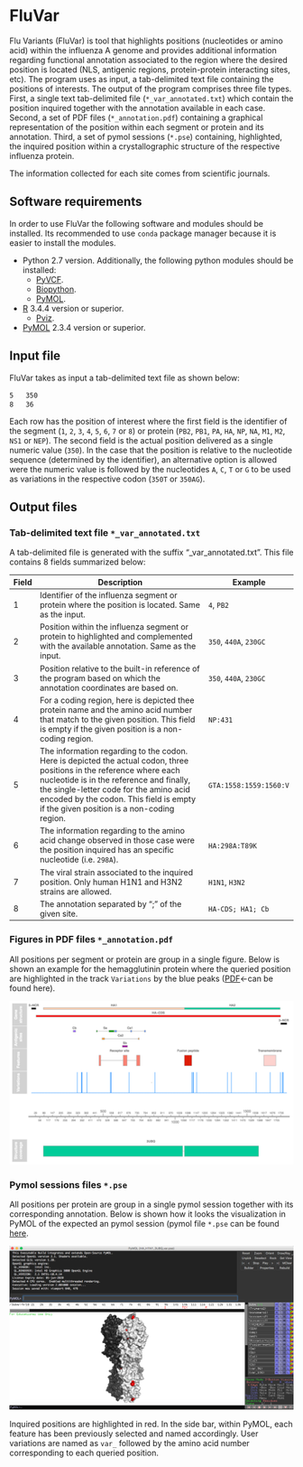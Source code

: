 # FluVar #

Flu Variants (FluVar) is tool that highlights positions (nucleotides or amino acid) within the influenza A genome and provides additional information regarding functional annotation associated to the region where the desired position is located (NLS, antigenic regions, protein-protein interacting sites, etc). The program uses as input, a tab-delimited text file containing the positions of interests. The output of the program comprises three file types. First, a single text tab-delimited file (`*_var_annotated.txt`) which contain the position inquired together with the annotation available in each case. Second, a set of PDF files (`*_annotation.pdf`) containing a graphical representation of the position within each segment or protein and its annotation. Third, a set of pymol sessions (`*.pse`) containing, highlighted, the inquired position within a crystallographic structure of the respective influenza protein.

The information collected for each site comes from scientific journals. 

## Software requirements ##

In order to use FluVar the following software and modules should be installed. Its recommended to use `conda` package manager because it is easier to install the modules.

* Python 2.7 version. Additionally, the following python modules should be installed:
   * [PyVCF](https://anaconda.org/bioconda/pyvcf).
   * [Biopython](https://anaconda.org/conda-forge/biopython).
   * [PyMOL](https://anaconda.org/schrodinger/pymol).
 * [R]( https://www.r-project.org/) 3.4.4 version or superior.
   * [Pviz](https://bioconductor.org/packages/release/bioc/html/Pviz.html).
 * [PyMOL](https://anaconda.org/schrodinger/pymol) 2.3.4 version or superior.

## Input file ##

FluVar takes as input a tab-delimited text file as shown below:

    5	350
    8	36

Each row has the position of interest where the first field is the identifier of the segment (`1`, `2`, `3`, `4`, `5`, `6`, `7` or `8`) or protein (`PB2`, `PB1`, `PA`, `HA`, `NP`, `NA`, `M1`, `M2`, `NS1` or `NEP`). The second field is the actual position delivered as a single numeric value (`350`). In the case that the position is relative to the nucleotide sequence (determined by the identifier), an alternative option is allowed were the numeric value is followed by the nucleotides `A`, `C`, `T` or `G` to be used as variations in the respective codon (`350T` or `350AG`).  

## Output files ##
### Tab-delimited text file `*_var_annotated.txt ` ###


A tab-delimited file is generated with the suffix “_var_annotated.txt”. This file contains 8 fields summarized below:

| Field | Description | Example|
| - | - | - |
| 1 | Identifier of the influenza segment or protein where the position is located. Same as the input. |`4`, `PB2`  |
| 2 | Position within the influenza segment or protein to highlighted and complemented with the available annotation.  Same as the input. |`350`, `440A`, `230GC`|
| 3 | Position relative to the built-in reference of the program based on which the annotation coordinates are based on. | `350`, `440A`, `230GC` |
| 4 | For a coding region, here is depicted thee protein name and the amino acid number that match to the given position. This field is empty if the given position is a non-coding region. | `NP:431` |
| 5 | The information regarding to the codon. Here is depicted the actual codon, three positions in the reference where each nucleotide is in the reference and finally, the single-letter code for the amino acid encoded by the codon. This field is empty if the given position is a non-coding region. | `GTA:1558:1559:1560:V `|
| 6 | The information regarding to the amino acid change observed in those case were the position inquired has an specific nucleotide (i.e. `298A`). | `HA:298A:T89K` |
| 7 | The viral strain associated to the inquired position. Only human H1N1 and H3N2 strains are allowed. | `H1N1`, `H3N2` |
| 8 | The annotation separated by “;” of the given site. | `HA-CDS; HA1; Cb`  |


### Figures in PDF files `*_annotation.pdf ` ###

All positions per segment or protein are group in a single figure. Below is shown an example for the hemagglutinin protein where the queried position are highlighted in the track `Variations` by the blue peaks ([PDF](https://github.com/lialmonacid/FluVar/blob/master/examples/example_output/HA_annotation.pdf)<-can be found here).
<p align="center"><img  src="examples/example_output/HA_annotation.png"/></p>

### Pymol sessions files `*.pse` ###

All positions per protein are group in a single pymol session together with its corresponding annotation. Below is shown how it looks the visualization in PyMOL of the expected an pymol session (pymol file `*.pse` can be found [here](https://github.com/lialmonacid/FluVar/blob/master/examples/example_output/HA_H1N1_3UBQ_var.pse).
<p align="center"><img  src="examples/example_output/HA_H1N1_3UBQ_var.png"/></p>

Inquired positions are highlighted in red. In the side bar, within PyMOL, each feature has been previously selected and named accordingly. User variations are named as `var_` followed by the amino acid number corresponding to each queried position.

